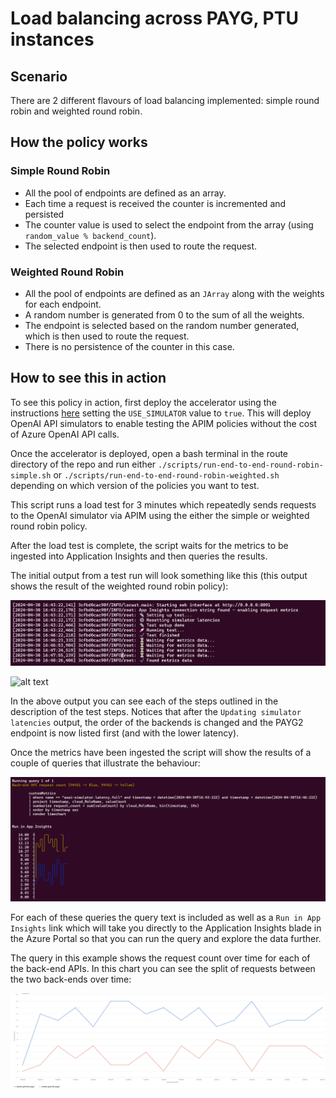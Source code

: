 # Load balancing across PAYG, PTU instances

## Scenario

There are 2 different flavours of load balancing implemented: simple round robin and weighted round robin.

## How the policy works

### Simple Round Robin

- All the pool of endpoints are defined as an array.
- Each time a request is received the counter is incremented and persisted
- The counter value is used to select the endpoint from the array (using `random_value % backend_count`).
- The selected endpoint is then used to route the request.

### Weighted Round Robin

- All the pool of endpoints are defined as an `JArray` along with the weights for each endpoint.
- A random number is generated from 0 to the sum of all the weights.
- The endpoint is selected based on the random number generated, which is then used to route the request.
- There is no persistence of the counter in this case.


## How to see this in action

To see this policy in action, first deploy the accelerator using the instructions [here](../../README.md) setting the `USE_SIMULATOR` value to `true`.
This will deploy OpenAI API simulators to enable testing the APIM policies without the cost of Azure OpenAI API calls.

Once the accelerator is deployed, open a bash terminal in the route directory of the repo and run either `./scripts/run-end-to-end-round-robin-simple.sh` or `./scripts/run-end-to-end-round-robin-weighted.sh` depending on which version of the policies you want to test.

This script runs a load test for 3 minutes which repeatedly sends requests to the OpenAI simulator via APIM using the either the simple or weighted round robin policy.

After the load test is complete, the script waits for the metrics to be ingested into Application Insights and then queries the results.

The initial output from a test run will look something like this (this output shows the result of the weighted round robin policy):

![output showing the test steps](docs/output-1.png)

![alt text](image.png)


In the above output you can see each of the steps outlined in the description of the test steps.
Notices that after the `Updating simulator latencies` output, the order of the backends is changed and the PAYG2 endpoint is now listed first (and with the lower latency).

Once the metrics have been ingested the script will show the results of a couple of queries that illustrate the behaviour:

![output showing the query results](docs/output-2.png)



For each of these queries the query text is included as well as a `Run in App Insights` link which will take you directly to the Application Insights blade in the Azure Portal so that you can run the query and explore the data further.

The query in this example shows the request count over time for each of the back-end APIs.
In this chart you can see the split of requests between the two back-ends over time:

![Screenshot of Application Insights query showing the weighted split of results in the back-end](docs/query-backend.png)